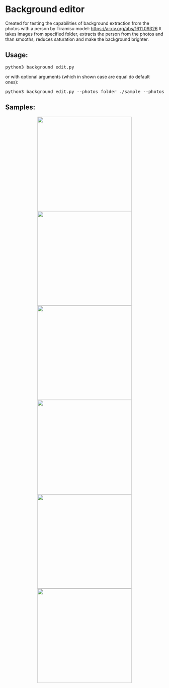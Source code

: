 # Background editor

Created for testing the capabilities of background extraction from the photos with a person by Tiramisu
model: <a>https://arxiv.org/abs/1611.09326</a>
It takes images from specified folder, extracts the person from the photos and than smooths, reduces saturation and make the background brighter.

## Usage:
<pre>python3 background_edit.py</pre>
or with optional arguments (which in shown case are equal do default ones):
<pre>python3 background_edit.py --photos_folder ./sample --photos_format jpg --output_folder out</pre>

## Samples:
<p align="center">
<img src="https://user-images.githubusercontent.com/25400249/81480886-c89a6780-922c-11ea-90e8-5ebb770c0909.jpg" width="300" />
<img src="https://user-images.githubusercontent.com/25400249/81480894-d354fc80-922c-11ea-95cb-f9eeb6e1e6e7.png" width="300" /><br>
<img src="https://user-images.githubusercontent.com/25400249/81480889-cc2dee80-922c-11ea-95cc-ff00f511f3db.jpg" width="300" />
<img src="https://user-images.githubusercontent.com/25400249/81480898-d7811a00-922c-11ea-970d-9398aa2a22af.png" width="300" /><br>
<img src="https://user-images.githubusercontent.com/25400249/81480892-cf28df00-922c-11ea-9522-8a37af44954b.jpg" width="300" />
<img src="https://user-images.githubusercontent.com/25400249/81480902-da7c0a80-922c-11ea-8904-bdbcd0e3578c.png" width="300" />
</p>


